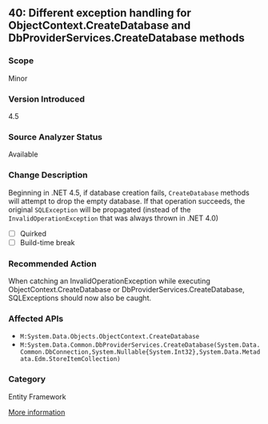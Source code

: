 ## 40: Different exception handling for ObjectContext.CreateDatabase and DbProviderServices.CreateDatabase methods

### Scope
Minor

### Version Introduced
4.5

### Source Analyzer Status
Available

### Change Description
Beginning in .NET 4.5, if database creation fails, `CreateDatabase` methods will attempt to drop the empty database. If that operation succeeds, the original `SQLException` will be propagated (instead of the `InvalidOperationException` that was always thrown in .NET 4.0)

- [ ] Quirked
- [ ] Build-time break

### Recommended Action
When catching an InvalidOperationException while executing ObjectContext.CreateDatabase or DbProviderServices.CreateDatabase, SQLExceptions should now also be caught.

### Affected APIs
* `M:System.Data.Objects.ObjectContext.CreateDatabase`
* `M:System.Data.Common.DbProviderServices.CreateDatabase(System.Data.Common.DbConnection,System.Nullable{System.Int32},System.Data.Metadata.Edm.StoreItemCollection)`

### Category
Entity Framework

[More information](https://msdn.microsoft.com/en-us/library/hh367887(v=vs.110).aspx#sql)
